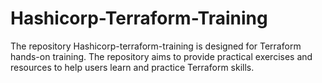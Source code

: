 # Hashicorp-Terraform-Training
The repository Hashicorp-terraform-training is designed for Terraform hands-on training. The repository aims to provide practical exercises and resources to help users learn and practice Terraform skills.
